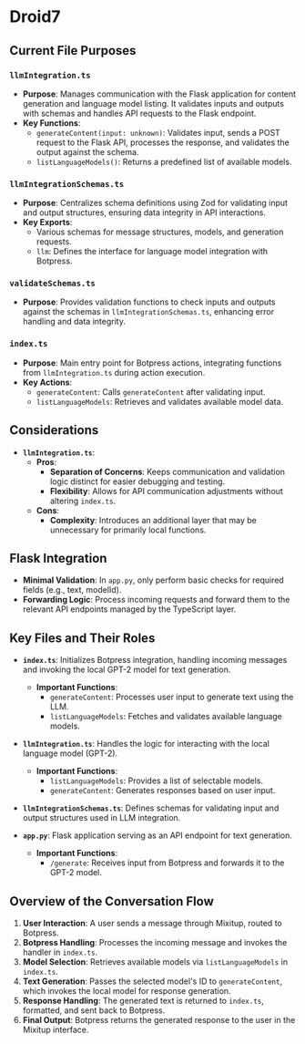 # Droid7

## Current File Purposes

### `llmIntegration.ts`
- **Purpose**: Manages communication with the Flask application for content generation and language model listing. It validates inputs and outputs with schemas and handles API requests to the Flask endpoint.
- **Key Functions**:
  - `generateContent(input: unknown)`: Validates input, sends a POST request to the Flask API, processes the response, and validates the output against the schema.
  - `listLanguageModels()`: Returns a predefined list of available models.

### `llmIntegrationSchemas.ts`
- **Purpose**: Centralizes schema definitions using Zod for validating input and output structures, ensuring data integrity in API interactions.
- **Key Exports**:
  - Various schemas for message structures, models, and generation requests.
  - `llm`: Defines the interface for language model integration with Botpress.

### `validateSchemas.ts`
- **Purpose**: Provides validation functions to check inputs and outputs against the schemas in `llmIntegrationSchemas.ts`, enhancing error handling and data integrity.

### `index.ts`
- **Purpose**: Main entry point for Botpress actions, integrating functions from `llmIntegration.ts` during action execution.
- **Key Actions**:
  - `generateContent`: Calls `generateContent` after validating input.
  - `listLanguageModels`: Retrieves and validates available model data.

## Considerations

- **`llmIntegration.ts`**:
  - **Pros**: 
    - **Separation of Concerns**: Keeps communication and validation logic distinct for easier debugging and testing.
    - **Flexibility**: Allows for API communication adjustments without altering `index.ts`.
  - **Cons**:
    - **Complexity**: Introduces an additional layer that may be unnecessary for primarily local functions.

## Flask Integration

- **Minimal Validation**: In `app.py`, only perform basic checks for required fields (e.g., text, modelId). 
- **Forwarding Logic**: Process incoming requests and forward them to the relevant API endpoints managed by the TypeScript layer.

## Key Files and Their Roles

- **`index.ts`**: Initializes Botpress integration, handling incoming messages and invoking the local GPT-2 model for text generation.
  - **Important Functions**:
    - `generateContent`: Processes user input to generate text using the LLM.
    - `listLanguageModels`: Fetches and validates available language models.

- **`llmIntegration.ts`**: Handles the logic for interacting with the local language model (GPT-2).
  - **Important Functions**:
    - `listLanguageModels`: Provides a list of selectable models.
    - `generateContent`: Generates responses based on user input.

- **`llmIntegrationSchemas.ts`**: Defines schemas for validating input and output structures used in LLM integration.

- **`app.py`**: Flask application serving as an API endpoint for text generation.
  - **Important Functions**: 
    - `/generate`: Receives input from Botpress and forwards it to the GPT-2 model.

## Overview of the Conversation Flow

1. **User Interaction**: A user sends a message through Mixitup, routed to Botpress.
2. **Botpress Handling**: Processes the incoming message and invokes the handler in `index.ts`.
3. **Model Selection**: Retrieves available models via `listLanguageModels` in `index.ts`.
4. **Text Generation**: Passes the selected model's ID to `generateContent`, which invokes the local model for response generation.
5. **Response Handling**: The generated text is returned to `index.ts`, formatted, and sent back to Botpress.
6. **Final Output**: Botpress returns the generated response to the user in the Mixitup interface.

